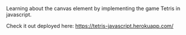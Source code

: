 Learning about the canvas element by implementing the game Tetris in javascript.

Check it out deployed here: https://tetris-javascript.herokuapp.com/
